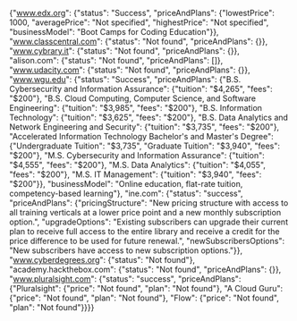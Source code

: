 {"www.edx.org": {"status": "Success", "priceAndPlans": {"lowestPrice": 1000, "averagePrice": "Not specified", "highestPrice": "Not specified", "businessModel": "Boot Camps for Coding Education"}}, "www.classcentral.com": {"status": "Not found", "priceAndPlans": {}}, "www.cybrary.it": {"status": "Not found", "priceAndPlans": {}}, "alison.com": {"status": "Not found", "priceAndPlans": []}, "www.udacity.com": {"status": "Not found", "priceAndPlans": {}}, "www.wgu.edu": {"status": "Success", "priceAndPlans": {"B.S. Cybersecurity and Information Assurance": {"tuition": "$4,265", "fees": "$200"}, "B.S. Cloud Computing, Computer Science, and Software Engineering": {"tuition": "$3,985", "fees": "$200"}, "B.S. Information Technology": {"tuition": "$3,625", "fees": "$200"}, "B.S. Data Analytics and Network Engineering and Security": {"tuition": "$3,735", "fees": "$200"}, "Accelerated Information Technology Bachelor's and Master's Degree": {"Undergraduate Tuition": "$3,735", "Graduate Tuition": "$3,940", "fees": "$200"}, "M.S. Cybersecurity and Information Assurance": {"tuition": "$4,555", "fees": "$200"}, "M.S. Data Analytics": {"tuition": "$4,055", "fees": "$200"}, "M.S. IT Management": {"tuition": "$3,940", "fees": "$200"}}, "businessModel": "Online education, flat-rate tuition, competency-based learning"}, "ine.com": {"status": "success", "priceAndPlans": {"pricingStructure": "New pricing structure with access to all training verticals at a lower price point and a new monthly subscription option.", "upgradeOptions": "Existing subscribers can upgrade their current plan to receive full access to the entire library and receive a credit for the price difference to be used for future renewal.", "newSubscribersOptions": "New subscribers have access to new subscription options."}}, "www.cyberdegrees.org": {"status": "Not found"}, "academy.hackthebox.com": {"status": "Not found", "priceAndPlans": {}}, "www.pluralsight.com": {"status": "success", "priceAndPlans": {"Pluralsight": {"price": "Not found", "plan": "Not found"}, "A Cloud Guru": {"price": "Not found", "plan": "Not found"}, "Flow": {"price": "Not found", "plan": "Not found"}}}}